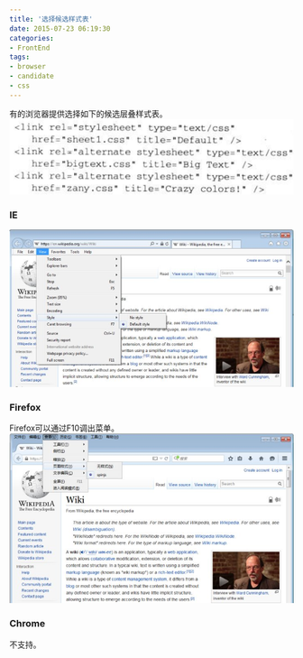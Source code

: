 ```yaml
---
title: '选择候选样式表'
date: 2015-07-23 06:19:30
categories: 
- FrontEnd
tags: 
- browser
- candidate
- css
---
```

有的浏览器提供选择如下的候选层叠样式表。![选择候选样式表](/images/2015/7/0026uWfMgy6U43xWwCha5.png)
### IE
![选择候选样式表](/images/2015/7/0026uWfMgy6U42WUhyS56.jpg)
### Firefox
Firefox可以通过F10调出菜单。![选择候选样式表](/images/2015/7/0026uWfMgy6U42XNf5U92.jpg)
### Chrome
不支持。